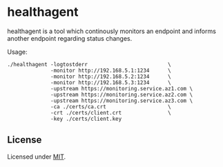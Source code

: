 # healthagent

healthagent is a tool which continously monitors an endpoint and informs another endpoint regarding status changes.

Usage:
```
./healthagent -logtostderr                          \
              -monitor http://192.168.5.1:1234      \
              -monitor http://192.168.5.2:1234      \
              -monitor http://192.168.5.3:1234      \
              -upstream https://monitoring.service.az1.com \
              -upstream https://monitoring.service.az2.com \
              -upstream https://monitoring.service.az3.com \
              -ca ./certs/ca.crt                    \
              -crt ./certs/client.crt               \
              -key ./certs/client.key
```

## License

Licensed under [MIT](./LICENSE).